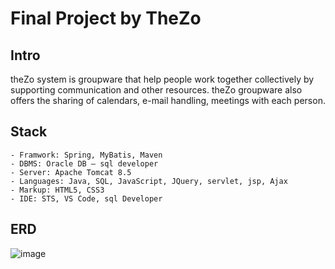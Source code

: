 <h1>Final Project by TheZo </h1>


## Intro
  theZo system is groupware that help people work together collectively by supporting communication and other resources.
  theZo groupware also offers the sharing of calendars, e-mail handling, meetings with each person. 

## Stack
	- Framwork: Spring, MyBatis, Maven
	- DBMS: Oracle DB – sql developer
	- Server: Apache Tomcat 8.5
	- Languages: Java, SQL, JavaScript, JQuery, servlet, jsp, Ajax
	- Markup: HTML5, CSS3
	- IDE: STS, VS Code, sql Developer


## ERD
![image](<img width="2296" alt="erdTheZo" src="https://user-images.githubusercontent.com/81441317/131040358-c2776636-9e7c-4956-9733-4d7d9c912062.png">)
